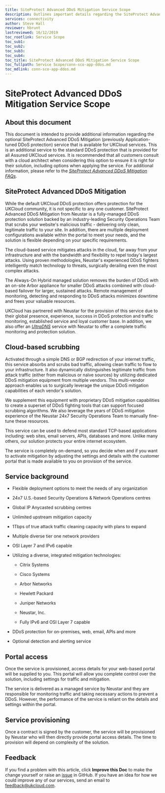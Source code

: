 ```yaml
---
title: SiteProtect Advanced DDoS Mitigation Service Scope
description: Outlines important details regarding the SiteProtect Advanced DDoS Mitigation (previously Application-tuned DDoS protection) service
services: connectivity
author: Steve Hall
reviewer: hbrunt
lastreviewed: 16/12/2019
toc_rootlink: Service Scope
toc_sub1: 
toc_sub2:
toc_sub3:
toc_sub4:
toc_title: SiteProtect Advanced DDoS Mitigation Service Scope
toc_fullpath: Service Scope/conn-sco-app-ddos.md
toc_mdlink: conn-sco-app-ddos.md
---
```


# SiteProtect Advanced DDoS Mitigation Service Scope

## About this document

This document is intended to provide additional information regarding the optional SiteProtect Advanced DDoS Mitigation (previously Application-tuned DDoS protection) service that is available for UKCloud services. This is an additional service to the standard DDoS protection that is provided for all Assured UKCloud services. It is recommended that all customers consult with a cloud architect when considering this option to ensure it is right for their solution, including options when applying the service. For additional information, please refer to the [*SiteProtect Advanced DDoS Mitigation FAQs*](conn-faq-app-ddos.md).

## SiteProtect Advanced DDoS Mitigation

While the default UKCloud DDoS protection offers protection for the UKCloud community, it is not specific to any one customer. SiteProtect Advanced DDoS Mitigation from Neustar is a fully-managed DDoS protection solution backed by an industry-leading Security Operations Team that scrubs your website's malicious traffic - delivering only clean, legitimate traffic to your site. In addition, there are multiple deployment configurations available within the portal to meet your needs, and the solution is flexible depending on your specific requirements.

The cloud-based service mitigates attacks in the cloud, far away from your infrastructure and with the bandwidth and flexibility to repel today's largest attacks. Using proven methodologies, Neustar's experienced DDoS fighters intelligently match technology to threats, surgically derailing even the most complex attacks.

The Always-On Hybrid managed solution removes the burden of DDoS with an on-site Arbor appliance for smaller DDoS attacks combined with cloud-based failover for larger, sustained attacks. Remote management of monitoring, detecting and responding to DDoS attacks minimizes downtime and frees your valuable resources.

UKCloud has partnered with Neustar for the provision of this service due to their global presence, experience, success in DDoS protection and traffic monitoring, established service and loyal customer base. In addition, we also offer an [*UltraDNS*](conn-sco-glb.md) service with Neustar to offer a complete traffic monitoring and protection solution.

## Cloud-based scrubbing

Activated through a simple DNS or BGP redirection of your internet traffic, this service absorbs and scrubs bad traffic, allowing clean traffic to flow to your infrastructure. It also dynamically distinguishes legitimate traffic from attack traffic (either from malicious or naïve sources) by utilizing dedicated DDoS mitigation equipment from multiple vendors. This multi-vendor approach enables us to surgically leverage the unique DDoS mitigation capabilities of each vendor's solution.

We supplement this equipment with proprietary DDoS mitigation capabilities to create a superset of DDoS fighting tools that can support focused scrubbing algorithms. We also leverage the years of DDoS mitigation experience of the Neustar 24x7 Security Operations Team to manually fine-tune these resources.

This service can be used to defend most standard TCP-based applications including: web sites, email servers, APIs, databases and more. Unlike many others, our solution protects your entire internet ecosystem.

The service is completely on-demand, so you decide when and if you want to activate mitigation by adjusting the settings and details with the customer portal that is made available to you on provision of the service.

## Service background

- Flexible deployment options to meet the needs of any organization

- 24x7 U.S.-based Security Operations & Network Operations centres

- Global IP Anycasted scrubbing centres

- Unlimited upstream mitigation capacity

- 1Tbps of true attack traffic cleaning capacity with plans to expand

- Multiple diverse tier one network providers

- OSI Layer 7 and IPv6 capable

- Utilizing a diverse, integrated mitigation technologies:

  - Citrix Systems

  - Cisco Systems

  - Arbor Networks

  - Hewlett Packard

  - Juniper Networks

  - Neustar, Inc.

  - Fully IPv6 and OSI Layer 7 capable

- DDoS protection for on-premises, web, email, APIs and more

- Optional detection and alerting service

## Portal access

Once the service is provisioned, access details for your web-based portal will be supplied to you. This portal will allow you complete control over the solution, including settings for traffic and mitigation.

The service is delivered as a managed service by Neustar and they are responsible for monitoring traffic and taking necessary actions to prevent a DDoS. However, the performance of the service is reliant on the details and settings within the portal.

## Service provisioning

Once a contract is signed by the customer, the service will be provisioned by Neustar who will then directly provide portal access details. The time to provision will depend on complexity of the solution.

## Feedback

If you find a problem with this article, click **Improve this Doc** to make the change yourself or raise an [issue](https://github.com/UKCloud/documentation/issues) in GitHub. If you have an idea for how we could improve any of our services, send an email to <feedback@ukcloud.com>.
